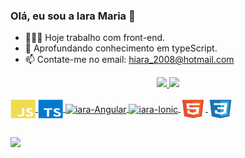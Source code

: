 ### Olá, eu sou a Iara Maria 👋

- 👩🏽‍💻 Hoje trabalho com front-end. 
- 📘 Aprofundando conhecimento em typeScript.
- 📫 Contate-me no email: hiara_2008@hotmail.com

<div align="center">
  <a href="https://github.com/iarawatson2">
<img height="180em" src="https://github-readme-stats.vercel.app/api?username=iarawatson2&show_icons=true&theme=dracula&include_all_commits=true&count_private=true"/>
  <img height="180em" src="https://github-readme-stats.vercel.app/api/top-langs/?username=iarawatson2&layout=compact&langs_count=7&theme=dracula"/>
</div>
  <div style="display: inline_block"><br>
  <img align="center" alt="iara-Js" height="30" width="40" src="https://raw.githubusercontent.com/devicons/devicon/master/icons/javascript/javascript-plain.svg">
  <img align="center" alt="iara-Ts" height="30" width="40" src="https://raw.githubusercontent.com/devicons/devicon/master/icons/typescript/typescript-plain.svg">
  <img align="center" alt="iara-Angular" height="30" width="40" src="https://cdn.jsdelivr.net/gh/devicons/devicon/icons/angularjs/angularjs-original.svg">
  <img align="center" alt="iara-Ionic" height="30" width="40" src="https://cdn.jsdelivr.net/gh/devicons/devicon/icons/ionic/ionic-original.svg" />
  <img align="center" alt="iara-HTML" height="30" width="40" src="https://raw.githubusercontent.com/devicons/devicon/master/icons/html5/html5-original.svg">
  <img align="center" alt="iara-CSS" height="30" width="40" src="https://raw.githubusercontent.com/devicons/devicon/master/icons/css3/css3-original.svg">
</div>
  
 ##
 
<div> 
  <a href="https://www.linkedin.com/in/iara-m-4240911a2/https://www.linkedin.com/in/iara-m-4240911a2/" target="_blank"><img src="https://img.shields.io/badge/-LinkedIn-%230077B5?style=for-the-badge&logo=linkedin&logoColor=white" target="_blank"></a> 
</div>
